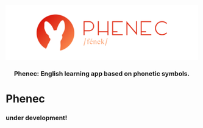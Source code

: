 <div align="center">
  <img src="/profile/banner.png">
  <h3>Phenec: English learning app based on phonetic symbols.</h3>
</div>

# Phenec
### under development!
